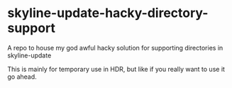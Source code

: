# skyline-update-hacky-directory-support
 A repo to house my god awful hacky solution for supporting directories in skyline-update

This is mainly for temporary use in HDR, but like if you really want to use it go ahead.